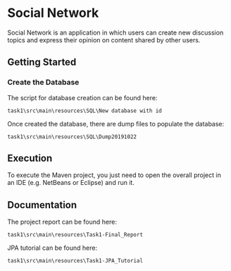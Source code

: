 # Social Network

Social Network is an application in which users can create new discussion topics and express their opinion on content shared by other users.

## Getting Started

### Create the Database

The script for database creation can be found here:
```
task1\src\main\resources\SQL\New database with id
```

Once created the database, there are dump files to populate the database:
```
task1\src\main\resources\SQL\Dump20191022
```


## Execution

To execute the Maven project, you just need to open the overall project in an IDE (e.g. NetBeans or Eclipse) and run it.


## Documentation

The project report can be found here:

```
task1\src\main\resources\Task1-Final_Report
```

JPA tutorial can be found here:

```
task1\src\main\resources\Task1-JPA_Tutorial
```

